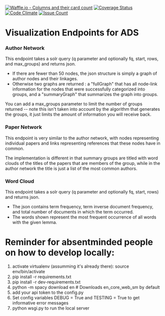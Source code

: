 [![Waffle.io - Columns and their card count](https://badge.waffle.io/adsabs/vis-services.svg?columns=all)](https://waffle.io/adsabs/vis-services)
[![Coverage Status](https://coveralls.io/repos/adsabs/vis-services/badge.svg)](https://coveralls.io/r/adsabs/vis-services)
[![Code Climate](https://codeclimate.com/github/adsabs/vis-services/badges/gpa.svg)](https://codeclimate.com/github/adsabs/vis-services)
[![Issue Count](https://codeclimate.com/github/adsabs/vis-services/badges/issue_count.svg)](https://codeclimate.com/github/adsabs/vis-services)

# Visualization Endpoints for ADS

### Author Network

This endpoint takes a solr query (q parameter and optionally fq, start, rows, and max_groups) and returns json.
* If there are fewer than 50 nodes, the json structure is simply a graph of author nodes
and their linkages.
* Otherwise two graphs are returned : a "fullGraph" that has all node-link information for the nodes
that were successfully categorized into groups, and a "summaryGraph"
that summarizes the graph into groups.

You can add a max_groups parameter to limit the number of groups returned -- note this isn't taken into account
by the algorithm that generates the groups, it just limits the amount of information you will receive back.



### Paper Network

This endpoint is very similar to the author network, with nodes representing individual papers and links representing references that these nodes have in common.

The implementation is different in that summary groups are titled with word clouds of the titles of the papers that are members of the group, while in the author network the title is just a list of the most common authors.


### Word Cloud

This endpoint takes a solr query (q parameter and optionally fq, start, rows) and returns json.
* The json contains term frequency, term inverse document frequency, and total number of documents in which the term occurred.
* The words shown represent the most frequent occurrence of all words with the given lemma.

# Reminder for absentminded people on how to develop locally:
  1. activate virtualenv (assumming it's already there): source env/bin/activate
  2. pip install -r requirements.txt
  3. pip install -r dev-requirements.txt
  4. python -m spacy download en # Downloads en_core_web_sm by default
  5. add your api token to the config.py
  6. Set config variables DEBUG = True and TESTING = True to get informative error messages
  7. python wsgi.py to run the local server
